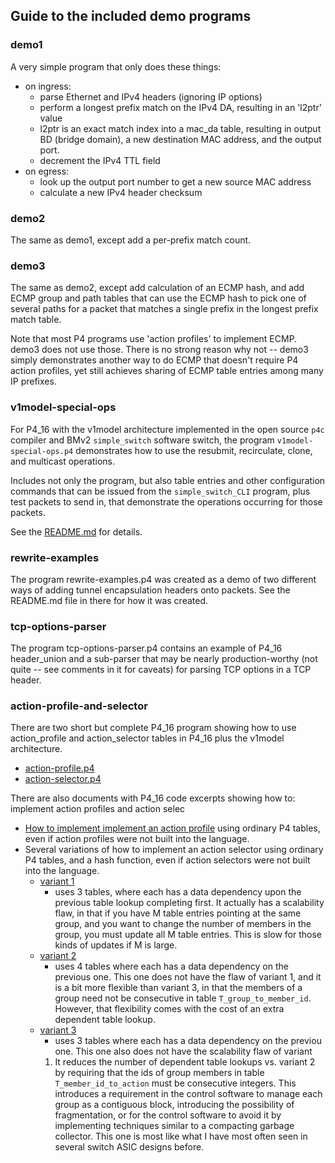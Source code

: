 ## Guide to the included demo programs

### demo1

A very simple program that only does these things:

* on ingress:
  * parse Ethernet and IPv4 headers (ignoring IP options)
  * perform a longest prefix match on the IPv4 DA, resulting in an
    'l2ptr' value
  * l2ptr is an exact match index into a mac_da table, resulting in
    output BD (bridge domain), a new destination MAC address, and the
    output port.
  * decrement the IPv4 TTL field
* on egress:
  * look up the output port number to get a new source MAC address
  * calculate a new IPv4 header checksum


### demo2

The same as demo1, except add a per-prefix match count.


### demo3

The same as demo2, except add calculation of an ECMP hash, and add
ECMP group and path tables that can use the ECMP hash to pick one of
several paths for a packet that matches a single prefix in the longest
prefix match table.

Note that most P4 programs use 'action profiles' to implement ECMP.
demo3 does not use those.  There is no strong reason why not -- demo3
simply demonstrates another way to do ECMP that doesn't require P4
action profiles, yet still achieves sharing of ECMP table entries
among many IP prefixes.


### v1model-special-ops

For P4_16 with the v1model architecture implemented in the open source
`p4c` compiler and BMv2 `simple_switch` software switch, the program
`v1model-special-ops.p4` demonstrates how to use the resubmit,
recirculate, clone, and multicast operations.

Includes not only the program, but also table entries and other
configuration commands that can be issued from the `simple_switch_CLI`
program, plus test packets to send in, that demonstrate the operations
occurring for those packets.

See the [README.md](v1model-special-ops/README.md) for details.


### rewrite-examples

The program rewrite-examples.p4 was created as a demo of two different
ways of adding tunnel encapsulation headers onto packets.  See the
README.md file in there for how it was created.


### tcp-options-parser

The program tcp-options-parser.p4 contains an example of P4_16
header_union and a sub-parser that may be nearly production-worthy
(not quite -- see comments in it for caveats) for parsing TCP options
in a TCP header.


### action-profile-and-selector

There are two short but complete P4_16 program showing how to use
action_profile and action_selector tables in P4_16 plus the v1model
architecture.

+ [action-profile.p4](action-profile-and-selector/action-profile.p4)
+ [action-selector.p4](action-profile-and-selector/action-selector.p4)

There are also documents with P4_16 code excerpts showing how 
to: implement action profiles and action selec

+ [How to implement implement an action
  profile](action-profile-and-selector/README-action-profile.md) using
  ordinary P4 tables, even if action profiles were not built into the
  language.
+ Several variations of how to implement an action selector using
  ordinary P4 tables, and a hash function, even if action selectors
  were not built into the language.
  + [variant
    1](action-profile-and-selector/README-action-selector-variant1.md)
    - uses 3 tables, where each has a data dependency upon the
    previous table lookup completing first.  It actually has a
    scalability flaw, in that if you have M table entries pointing at
    the same group, and you want to change the number of members in
    the group, you must update all M table entries.  This is slow for
    those kinds of updates if M is large.
  + [variant
    2](action-profile-and-selector/README-action-selector-variant2.md)
    - uses 4 tables where each has a data dependency on the previous
    one.  This one does not have the flaw of variant 1, and it is a
    bit more flexible than variant 3, in that the members of a group
    need not be consecutive in table `T_group_to_member_id`.  However,
    that flexibility comes with the cost of an extra dependent table
    lookup.
  + [variant
    3](action-profile-and-selector/README-action-selector-variant3.md)
    - uses 3 tables where each has a data dependency on the previou
    one.  This one also does not have the scalability flaw of variant
    1.  It reduces the number of dependent table lookups vs. variant 2
    by requiring that the ids of group members in table
    `T_member_id_to_action` must be consecutive integers.  This
    introduces a requirement in the control software to manage each
    group as a contiguous block, introducing the possibility of
    fragmentation, or for the control software to avoid it by
    implementing techniques similar to a compacting garbage collector.
    This one is most like what I have most often seen in several
    switch ASIC designs before.
